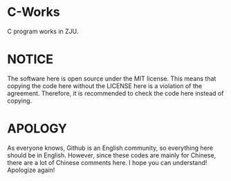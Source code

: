 # C-Works
C program works in ZJU.

# NOTICE
The software here is open source under the MIT license.
This means that copying the code here without the LICENSE here is a violation of the agreement.
Therefore, it is recommended to check the code here instead of copying.

# APOLOGY
As everyone knows, Github is an English community, so everything here should be in English.
However, since these codes are mainly for Chinese, there are a lot of Chinese comments here.
I hope you can understand! Apologize again!
